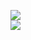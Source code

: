 [![](https://img.shields.io/badge/Made%20With-Github%20Spray-lightgrey.svg?style=for-the-badge&logo=github)](https://github.com/Annihil/github-spray#11480)  
[![](https://i.imgur.com/2DrTn0Z.gif)](https://github.com/Annihil/github-spray)